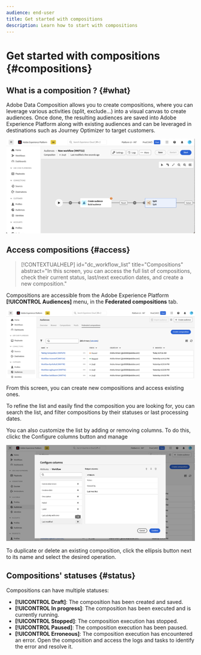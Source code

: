 ```yaml
---
audience: end-user
title: Get started with compositions
description: Learn how to start with compositions
---
```

# Get started with compositions {#compositions}

## What is a composition ? {#what}

Adobe Data Composition allows you to create compositions, where you can leverage various activities (split, exclude…) into a visual canvas to create audiences. Once done, the resulting audiences are saved into Adobe Experience Platform along with existing audiences and can be leveraged in destinations such as Journey Optimizer to target customers.

![](assets/composition-example.png)

## Access compositions {#access}

>[!CONTEXTUALHELP]
>id="dc_workflow_list"
>title="Compositions"
>abstract="In this screen, you can access the full list of compositions, check their current status, last/next execution dates, and create a new composition."

Compositions are accessible from the Adobe Experience Platform **[!UICONTROL Audiences]** menu, in the **Federated compositions** tab.

![](assets/compositions-list.png)

From this screen, you can create new compositions and access existing ones.

To refine the list and easily find the composition you are looking for, you can search the list, and filter compositions by their statuses or last processing dates.

You can also customize the list by adding or removing columns. To do this, clickc the Configure columns button and manage 

![](assets/compositions-columns.png)

To duplicate or delete an existing composition, click the ellipsis button next to its name and select the desired operation.

## Compositions' statuses {#status}

Compositions can have multiple statuses:

* **[!UICONTROL Draft]**: The composition has been created and saved.
* **[!UICONTROL In progress]**: The composition has been executed and is currently running.
* **[!UICONTROL Stopped]**: The composition execution has stopped.
* **[!UICONTROL Paused]**: The composition execution has been paused.
* **[!UICONTROL Erroneous]**: The composition execution has encountered an error. Open the composition and access the logs and tasks to identify the error and resolve it.
